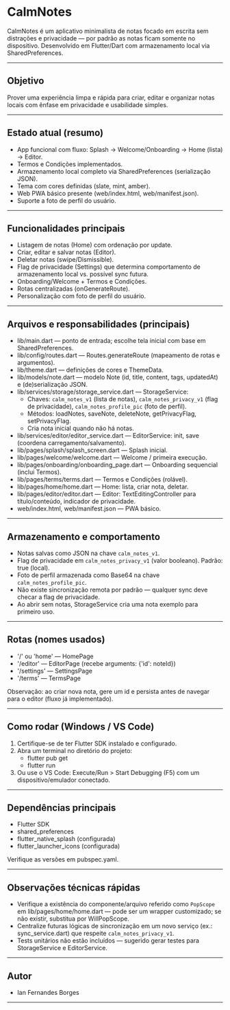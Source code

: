 # CalmNotes

CalmNotes é um aplicativo minimalista de notas focado em escrita sem distrações e privacidade — por padrão as notas ficam somente no dispositivo. Desenvolvido em Flutter/Dart com armazenamento local via SharedPreferences.

---

## Objetivo
Prover uma experiência limpa e rápida para criar, editar e organizar notas locais com ênfase em privacidade e usabilidade simples.

---

## Estado atual (resumo)
- App funcional com fluxo: Splash → Welcome/Onboarding → Home (lista) → Editor.
- Termos e Condições implementados.
- Armazenamento local completo via SharedPreferences (serialização JSON).
- Tema com cores definidas (slate, mint, amber).
- Web PWA básico presente (web/index.html, web/manifest.json).
- Suporte a foto de perfil do usuário.

---

## Funcionalidades principais
- Listagem de notas (Home) com ordenação por update.
- Criar, editar e salvar notas (Editor).
- Deletar notas (swipe/Dismissible).
- Flag de privacidade (Settings) que determina comportamento de armazenamento local vs. possível sync futura.
- Onboarding/Welcome + Termos e Condições.
- Rotas centralizadas (onGenerateRoute).
- Personalização com foto de perfil do usuário.

---

## Arquivos e responsabilidades (principais)
- lib/main.dart — ponto de entrada; escolhe tela inicial com base em SharedPreferences.
- lib/config/routes.dart — Routes.generateRoute (mapeamento de rotas e argumentos).
- lib/theme.dart — definições de cores e ThemeData.
- lib/models/note.dart — modelo Note (id, title, content, tags, updatedAt) e (de)serialização JSON.
- lib/services/storage/storage_service.dart — StorageService:
  - Chaves: `calm_notes_v1` (lista de notas), `calm_notes_privacy_v1` (flag de privacidade), `calm_notes_profile_pic` (foto de perfil).
  - Métodos: loadNotes, saveNote, deleteNote, getPrivacyFlag, setPrivacyFlag.
  - Cria nota inicial quando não há notas.
- lib/services/editor/editor_service.dart — EditorService: init, save (coordena carregamento/salvamento).
- lib/pages/splash/splash_screen.dart — Splash inicial.
- lib/pages/welcome/welcome.dart — Welcome / primeira execução.
- lib/pages/onboarding/onboarding_page.dart — Onboarding sequencial (inclui Termos).
- lib/pages/terms/terms.dart — Termos e Condições (rolável).
- lib/pages/home/home.dart — Home: lista, criar nota, deletar.
- lib/pages/editor/editor.dart — Editor: TextEditingController para título/conteúdo, indicador de privacidade.
- web/index.html, web/manifest.json — PWA básico.

---

## Armazenamento e comportamento
- Notas salvas como JSON na chave `calm_notes_v1`.
- Flag de privacidade em `calm_notes_privacy_v1` (valor booleano). Padrão: true (local).
- Foto de perfil armazenada como Base64 na chave `calm_notes_profile_pic`.
- Não existe sincronização remota por padrão — qualquer sync deve checar a flag de privacidade.
- Ao abrir sem notas, StorageService cria uma nota exemplo para primeiro uso.

---

## Rotas (nomes usados)
- '/' ou 'home' — HomePage
- '/editor' — EditorPage (recebe arguments: {'id': noteId})
- '/settings' — SettingsPage
- '/terms' — TermsPage

Observação: ao criar nova nota, gere um id e persista antes de navegar para o editor (fluxo já implementado).

---

## Como rodar (Windows / VS Code)
1. Certifique-se de ter Flutter SDK instalado e configurado.
2. Abra um terminal no diretório do projeto:
   - flutter pub get
   - flutter run
3. Ou use o VS Code: Execute/Run > Start Debugging (F5) com um dispositivo/emulador conectado.

---

## Dependências principais
- Flutter SDK
- shared_preferences
- flutter_native_splash (configurada)
- flutter_launcher_icons (configurada)

Verifique as versões em pubspec.yaml.

---

## Observações técnicas rápidas
- Verifique a existência do componente/arquivo referido como `PopScope` em lib/pages/home/home.dart — pode ser um wrapper customizado; se não existir, substitua por WillPopScope.
- Centralize futuras lógicas de sincronização em um novo serviço (ex.: sync_service.dart) que respeite `calm_notes_privacy_v1`.
- Tests unitários não estão incluídos — sugerido gerar testes para StorageService e EditorService.

---

## Autor
- Ian Fernandes Borges

---

